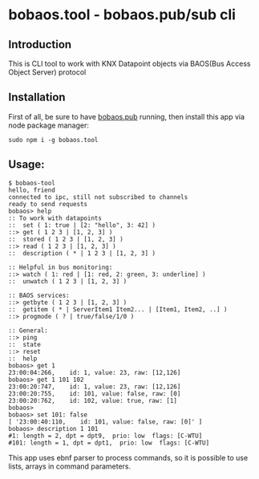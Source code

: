 # bobaos.tool - bobaos.pub/sub cli

## Introduction

This is CLI tool to work with KNX Datapoint objects via BAOS(Bus Access Object Server) protocol

## Installation

First of all, be sure to have [bobaos.pub](https://github.com/bobaoskit/bobaos.pub) running, then install this app via node package manager:

```
sudo npm i -g bobaos.tool
```

## Usage:

```
$ bobaos-tool
hello, friend
connected to ipc, still not subscribed to channels
ready to send requests
bobaos> help
:: To work with datapoints
::  set ( 1: true | [2: "hello", 3: 42] )
::> get ( 1 2 3 | [1, 2, 3] )
::  stored ( 1 2 3 | [1, 2, 3] )
::> read ( 1 2 3 | [1, 2, 3] )
::  description ( * | 1 2 3 | [1, 2, 3] )

:: Helpful in bus monitoring:
::> watch ( 1: red | [1: red, 2: green, 3: underline] )
::  unwatch ( 1 2 3 | [1, 2, 3] )

:: BAOS services:
::> getbyte ( 1 2 3 | [1, 2, 3] )
::  getitem ( * | ServerItem1 Item2... | [Item1, Item2, ..] )
::> progmode ( ? | true/false/1/0 )

:: General:
::> ping
::  state
::> reset
::  help
bobaos> get 1
23:00:04:266,    id: 1, value: 23, raw: [12,126]
bobaos> get 1 101 102
23:00:20:747,    id: 1, value: 23, raw: [12,126]
23:00:20:755,    id: 101, value: false, raw: [0]
23:00:20:762,    id: 102, value: true, raw: [1]
bobaos> 
bobaos> set 101: false
[ '23:00:40:110,    id: 101, value: false, raw: [0]' ]
bobaos> description 1 101
#1: length = 2, dpt = dpt9,  prio: low  flags: [C-WTU]
#101: length = 1, dpt = dpt1,  prio: low  flags: [C-WTU]
```

This app uses ebnf parser to process commands, so it is possible to use lists, arrays in command parameters.


